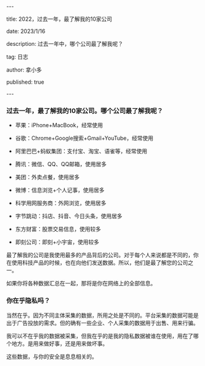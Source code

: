 --- 

title: 2022，过去一年，最了解我的10家公司

date: 2023/1/16

description: 过去一年中，哪个公司最了解我呢？

tag: 日志

author: 拿小多

published: true

--- 

  

### 过去一年，最了解我的10家公司。哪个公司最了解我呢？


- 苹果：iPhone+MacBook，经常使用

- 谷歌：Chrome+Google搜索+Gmail+YouTube，经常使用

- 阿里巴巴+蚂蚁集团：支付宝、淘宝、语雀等，经常使用

- 腾讯：微信、QQ、QQ邮箱，使用居多

- 美团：外卖点餐，使用居多

- 微博：信息浏览+个人记事，使用居多

- 科学用网服务商：外网浏览，使用居多

- 字节跳动：抖店、抖音、今日头条，使用居多

- 东方财富：股票交易信息，使用较多

- 即刻公司：即刻+小宇宙，使用较多

最了解我的公司是我使用最多的产品背后的公司。对于每个人来说都是不同的，你在使用科技产品的时候，也在向他们发送数据。所以，他们是最了解您的公司之一。
  
如果你将各种数据汇总在一起，那将是你在网络上的全部信息。

### 你在乎隐私吗？

当然在乎。因为不同主体采集的数据，所用之处是不同的。平台采集的数据可能是出于广告投放的需求。但的确有一些企业、个人采集的数据用于出售、用来行骗。

我可以不在乎我的数据被采集，但我在乎的是我的隐私数据被谁在使用，用在了哪个地方。是用来做好事，还是用来做坏事。

这些数据，与你的安全是息息相关的。